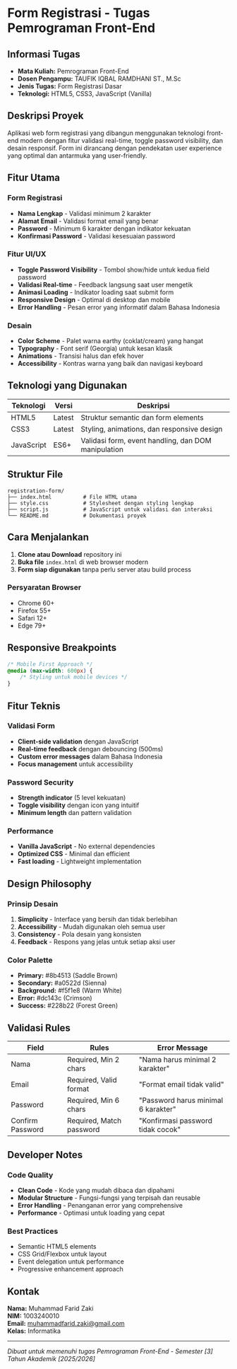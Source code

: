 # Form Registrasi - Tugas Pemrograman Front-End

## Informasi Tugas
- **Mata Kuliah:** Pemrograman Front-End
- **Dosen Pengampu:** TAUFIK IQBAL RAMDHANI ST., M.Sc
- **Jenis Tugas:** Form Registrasi Dasar
- **Teknologi:** HTML5, CSS3, JavaScript (Vanilla)

## Deskripsi Proyek
Aplikasi web form registrasi yang dibangun menggunakan teknologi front-end modern dengan fitur validasi real-time, toggle password visibility, dan desain responsif. Form ini dirancang dengan pendekatan user experience yang optimal dan antarmuka yang user-friendly.

## Fitur Utama

### Form Registrasi
- **Nama Lengkap** - Validasi minimum 2 karakter
- **Alamat Email** - Validasi format email yang benar
- **Password** - Minimum 6 karakter dengan indikator kekuatan
- **Konfirmasi Password** - Validasi kesesuaian password

### Fitur UI/UX
- **Toggle Password Visibility** - Tombol show/hide untuk kedua field password
- **Validasi Real-time** - Feedback langsung saat user mengetik
- **Animasi Loading** - Indikator loading saat submit form
- **Responsive Design** - Optimal di desktop dan mobile
- **Error Handling** - Pesan error yang informatif dalam Bahasa Indonesia

### Desain
- **Color Scheme** - Palet warna earthy (coklat/cream) yang hangat
- **Typography** - Font serif (Georgia) untuk kesan klasik
- **Animations** - Transisi halus dan efek hover
- **Accessibility** - Kontras warna yang baik dan navigasi keyboard

## Teknologi yang Digunakan

| Teknologi | Versi | Deskripsi |
|-----------|-------|-----------|
| HTML5 | Latest | Struktur semantic dan form elements |
| CSS3 | Latest | Styling, animations, dan responsive design |
| JavaScript | ES6+ | Validasi form, event handling, dan DOM manipulation |

## Struktur File

```
registration-form/
├── index.html          # File HTML utama
├── style.css           # Stylesheet dengan styling lengkap
├── script.js           # JavaScript untuk validasi dan interaksi
└── README.md           # Dokumentasi proyek
```

## Cara Menjalankan

1. **Clone atau Download** repository ini
2. **Buka file** `index.html` di web browser modern
3. **Form siap digunakan** tanpa perlu server atau build process

### Persyaratan Browser
- Chrome 60+
- Firefox 55+
- Safari 12+
- Edge 79+

## Responsive Breakpoints

```css
/* Mobile First Approach */
@media (max-width: 600px) {
    /* Styling untuk mobile devices */
}
```

## Fitur Teknis

### Validasi Form
- **Client-side validation** dengan JavaScript
- **Real-time feedback** dengan debouncing (500ms)
- **Custom error messages** dalam Bahasa Indonesia
- **Focus management** untuk accessibility

### Password Security
- **Strength indicator** (5 level kekuatan)
- **Toggle visibility** dengan icon yang intuitif
- **Minimum length** dan pattern validation

### Performance
- **Vanilla JavaScript** - No external dependencies
- **Optimized CSS** - Minimal dan efficient
- **Fast loading** - Lightweight implementation

## Design Philosophy

### Prinsip Desain
1. **Simplicity** - Interface yang bersih dan tidak berlebihan
2. **Accessibility** - Mudah digunakan oleh semua user
3. **Consistency** - Pola desain yang konsisten
4. **Feedback** - Respons yang jelas untuk setiap aksi user

### Color Palette
- **Primary:** #8b4513 (Saddle Brown)
- **Secondary:** #a0522d (Sienna)
- **Background:** #f5f1e8 (Warm White)
- **Error:** #dc143c (Crimson)
- **Success:** #228b22 (Forest Green)

## Validasi Rules

| Field | Rules | Error Message |
|-------|-------|---------------|
| Nama | Required, Min 2 chars | "Nama harus minimal 2 karakter" |
| Email | Required, Valid format | "Format email tidak valid" |
| Password | Required, Min 6 chars | "Password harus minimal 6 karakter" |
| Confirm Password | Required, Match password | "Konfirmasi password tidak cocok" |

## Developer Notes

### Code Quality
- **Clean Code** - Kode yang mudah dibaca dan dipahami
- **Modular Structure** - Fungsi-fungsi yang terpisah dan reusable
- **Error Handling** - Penanganan error yang comprehensive
- **Performance** - Optimasi untuk loading yang cepat

### Best Practices
- Semantic HTML5 elements
- CSS Grid/Flexbox untuk layout
- Event delegation untuk performance
- Progressive enhancement approach

## Kontak

**Nama:** Muhammad Farid Zaki  
**NIM:** 1003240010  
**Email:** muhammadfarid.zaki@gmail.com  
**Kelas:** Informatika

---

*Dibuat untuk memenuhi tugas Pemrograman Front-End - Semester [3] Tahun Akademik [2025/2026]*